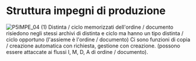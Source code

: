 # Struttura impegni di produzione

![P5IMPE_04](https://doc.smeup.com/immagini/P5IMPE_N8/P5IMPE_04.png)
(1) Distinta / ciclo memorizzati dell'ordine / documento risiedono negli stessi archivi di distinta e ciclo ma hanno un tipo distinta / ciclo opportuno (l'assieme è l'ordine / documento)
Ci sono funzioni di copia / creazione automatica con richiesta, gestione con creazione. (possono essere attaccate ai flussi I, M, D, A di ordine / documento).
